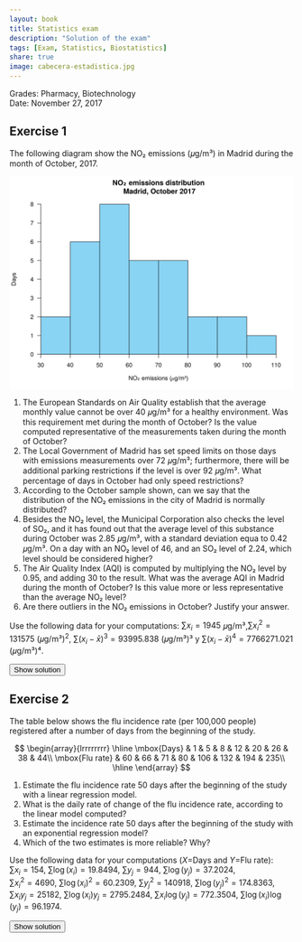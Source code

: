 ```yaml
---
layout: book
title: Statistics exam
description: "Solution of the exam"
tags: [Exam, Statistics, Biostatistics]
share: true
image: cabecera-estadistica.jpg
---
```




Grades: Pharmacy, Biotechnology  
Date: November 27, 2017 

## Exercise 1

The following diagram show the NO₂ emissions (𝜇g/m³) in Madrid during the month of October, 2017.

<img src="img/unnamed-chunk-1-1.svg" title="plot of chunk unnamed-chunk-1" alt="plot of chunk unnamed-chunk-1" style="display: block; margin: auto;" />

1. The European Standards on Air Quality establish that the average monthly value cannot be over 40 𝜇g/m³ for a healthy environment. 
Was this requirement met during the month of October? 
Is the value computed representative of the measurements taken during the month of October?
2. The Local Government of Madrid has set speed limits on those days with emissions measurements over 72 𝜇g/m³; 
furthermore, there will be additional parking restrictions if the level is over 92 𝜇g/m³. 
What percentage of days in October had only speed restrictions?
3. According to the October sample shown, can we say that the distribution of the NO₂ emissions in the city of Madrid is normally distributed?
4. Besides the NO₂ level, the Municipal Corporation also checks the level of SO₂, and it has found out that the average level of this substance during October was 2.85 𝜇g/m³, with a standard deviation equa to 0.42 𝜇g/m³. 
On a day with an NO₂ level of 46, and an SO₂ level of 2.24, which level should be considered higher?
5. The Air Quality Index (AQI) is computed by multiplying the NO₂ level by 0.95, and adding 30 to the result. 
What was the average AQI in Madrid during the month of October? 
Is this value more or less representative than the average NO₂ level?
6. Are there outliers in the NO₂ emissions in October? Justify your answer.

Use the following data for your computations: $\sum x_i=1945$ 𝜇g/m³,$\sum x_i^2=131575$ (𝜇g/m³)$^2$, $\sum (x_i-\bar x)^3=93995.838$ (𝜇g/m³)³ y $\sum (x_i-\bar x)^4=7766271.021$ (𝜇g/m³)⁴.



<div><button class="solution">Show solution</button></div>
<div id="solution" style="display: none">
1. $\bar x=62.7419$ 𝜇g/m³, so the requirement was not met.<br/>
$s^2=307.8044$ (𝜇g/m³)², $s=17.5444$ 𝜇g/m³, $cv=0.2796$. As the coefficient of variation is less than 0.3 there is a low variability and the mean is quite representative.<br/>
2. $F(72)=0.7097$ and $F(92)=0.9161$, so the percentage of days with only speed restrictions is $20.64\%$.<br/>
3. $g_1=0.5615$ and $g_2=-0.3558$. As both of them are between -2 and 2, we can assume that the emissions are normally distributed.<br/>
4. NO₂: $z(46)=-0.9543$. <br/>
SO₂: $z(2.24)=-1.4524$. <br/>
Thus, the NO₂ emission is relatively higher.<br/>
5. Let $y=0.95x+30$ the AQI.<br/>
$\bar y=89.6048$, $s_y=16.6671$, $cv=0.186$. As the coeffitient of variation is lower, the AQI mean is more representative.<br/>
6. $Q_1=49.5816$ 𝜇g/m³, $Q_3=74.0093$ 𝜇g/m³ and $IQR=24.4277$ 𝜇g/m³.<br/>
Fences: $F_1=12.94$ 𝜇g/m³ and $F_2=110.65$ 𝜇g/m³. Thus, there are outliers. 
</div>

## Exercise 2
The table below shows the flu incidence rate (per 100,000 people) registered after a number of days from the beginning of the study.


$$
\begin{array}{lrrrrrrrr}
  \hline
  \mbox{Days} & 1 & 5 & 8 & 12 & 20 & 26 & 38 & 44\\
  \mbox{Flu rate} & 60 & 66 & 71 & 80 & 106 & 132 & 194 & 235\\
  \hline
\end{array}
$$

1. Estimate the flu incidence rate 50 days after the beginning of the study with a linear regression model.
2. What is the daily rate of change of the flu incidence rate, according to the linear model computed?
3. Estimate the incidence rate 50 days after the beginning of the study with an exponential regression model?
4. Which of the two estimates is more reliable? Why?

Use the following data for your computations ($X=$Days and $Y=$Flu rate):<br/>
$\sum x_i=154$, $\sum \log(x_i)=19.8494$, $\sum y_j=944$, $\sum \log(y_j)=37.2024$,<br/>
$\sum x_i^2=4690$, $\sum \log(x_i)^2=60.2309$, $\sum y_j^2=140918$, $\sum \log(y_j)^2=174.8363$,<br/>
$\sum x_iy_j=25182$, $\sum \log(x_i)y_j=2795.2484$, $\sum x_i\log(y_j)=772.3504$, $\sum \log(x_i)\log(y_j)=96.1974$.


<div><button class="solution">Show solution</button></div>
<div id="solution" style="display: none">

1. Linear model of flu rate on days: <br/>
$\bar x=19.25$ days, $s_x^2=215.6875$ days² . <br/>
$\bar y=118$ people, $s_y^2=3690.75$ people². <br/>
$s_{xy}=876.25$ days⋅people. <br/>
Regression line of flu rate on days: $y=39.7951 + 4.0626x$. <br/>
$y(50) =242.9247$. <br/>
2. $4.0626$ persons per day. <br/>

3. $\overline{\log(y)}=4.6503$ log(people), $s_{\log(y)}^2=0.2293$ log(people)². <br/>
$s_{x\log(y)}=7.0255$ days⋅log(people). <br/>
Exponential model of flu rate on days: $y=e^{4.0233 + 0.0326x}$. <br/>
$y(50)=284.8357$.<br/>
4. Linear coefficient of determination of flu rate on days $r^2=0.9645$. <br/>
Exponential coefficient of determination of flu rate on days $r^2=0.9982$. <br/>
Thus, the exponential model explains a little bit better the evolution of the the flu rate with respect to the number of days. <br/> 
</div>
